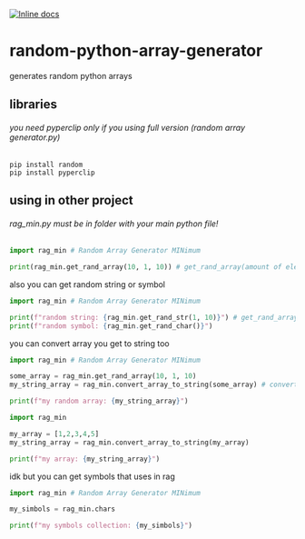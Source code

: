 [![Inline docs](http://inch-ci.org/github/{NVcoder24}/{random-python-array-generator}.svg?branch=main)](http://inch-ci.org/github/{NVcoder24}/{random-python-array-generator})
# random-python-array-generator
generates random python arrays
## libraries
###### you need pyperclip only if you using full version (random array generator.py)
```
pip install random
pip install pyperclip
```
## using in other project
###### rag_min.py must be in folder with your main python file!
```python
import rag_min # Random Array Generator MINimum

print(rag_min.get_rand_array(10, 1, 10)) # get_rand_array(amount of elements in array, minimum simbols in string, maximum symbols in string)
```
also you can get random string or symbol
```python
import rag_min # Random Array Generator MINimum

print(f"random string: {rag_min.get_rand_str(1, 10)}") # get_rand_array(minimum simbols in string, maximum symbols in string)
print(f"random symbol: {rag_min.get_rand_char()}")
```
you can convert array you get to string too
```python
import rag_min # Random Array Generator MINimum

some_array = rag_min.get_rand_array(10, 1, 10)
my_string_array = rag_min.convert_array_to_string(some_array) # convert_array_to_string(array)

print(f"my random array: {my_string_array}")
```
```python
import rag_min

my_array = [1,2,3,4,5]
my_string_array = rag_min.convert_array_to_string(my_array)

print(f"my array: {my_string_array}")
```
idk but you can get symbols that uses in rag
```python
import rag_min # Random Array Generator MINimum

my_simbols = rag_min.chars

print(f"my symbols collection: {my_simbols}")
```

